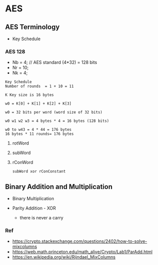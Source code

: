 # AES
## AES Terminology
* Key Schedule
  
### AES 128
* Nb = 4; // AES standard (4*32) = 128 bits
* Nr = 10;
* Nk = 4;

```
Key Schedule
Number of rounds  = 1 + 10 = 11

K Key size is 16 bytes

w0 = K[0] + K[1] + K[2] + K[3]
 
w0 = 32 bits per word (word size of 32 bits)

w0 w1 w2 w3 = 4 bytes * 4 = 16 bytes (128 bits)

w0 to w43 = 4 * 44 = 176 bytes
16 bytes * 11 rounds= 176 bytes

```

1. rotWord
2. subWord
3. rConWord
   
       subWord xor rConConstant

## Binary Addition and Multiplication

* Binary Multiplication

* Parity Addition - XOR
    * there is never a carry

### Ref
* https://crypto.stackexchange.com/questions/2402/how-to-solve-mixcolumns
* https://web.math.princeton.edu/math_alive/Crypto/Lab1/ParAdd.html
* https://en.wikipedia.org/wiki/Rijndael_MixColumns
